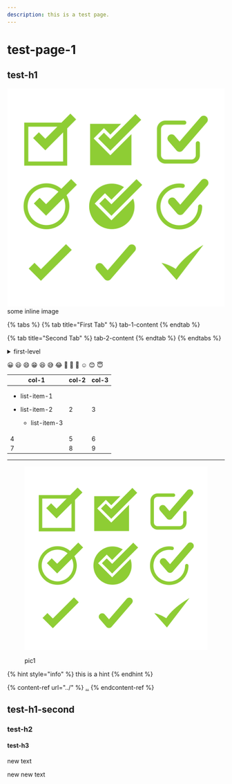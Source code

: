 ```yaml
---
description: this is a test page.
---
```


# test-page-1

## test-h1

![](../.gitbook/assets/multiple\_different\_check\_marks.jpg)some inline image

{% tabs %}
{% tab title="First Tab" %}
tab-1-content
{% endtab %}

{% tab title="Second Tab" %}
tab-2-content
{% endtab %}
{% endtabs %}

<details>

<summary>first-level</summary>

* list-1
* list-2

</details>

😀 😃 😄 😁 😆 😅 😂 🤣 🥲 🥹 ☺️ 😊 😇

| col-1                                                                                 | col-2 | col-3 |
| ------------------------------------------------------------------------------------- | ----- | ----- |
| <ul><li>list-item-1</li><li><p>list-item-2</p><ul><li>list-item-3</li></ul></li></ul> | 2     | 3     |
| 4                                                                                     | 5     | 6     |
| 7                                                                                     | 8     | 9     |

***

<figure><img src="../.gitbook/assets/multiple_different_check_marks.jpg" alt=""><figcaption><p>pic1</p></figcaption></figure>

{% hint style="info" %}
this is a hint
{% endhint %}

{% content-ref url="../" %}
[..](../)
{% endcontent-ref %}

## test-h1-second

### test-h2

#### test-h3

new text

new new text
